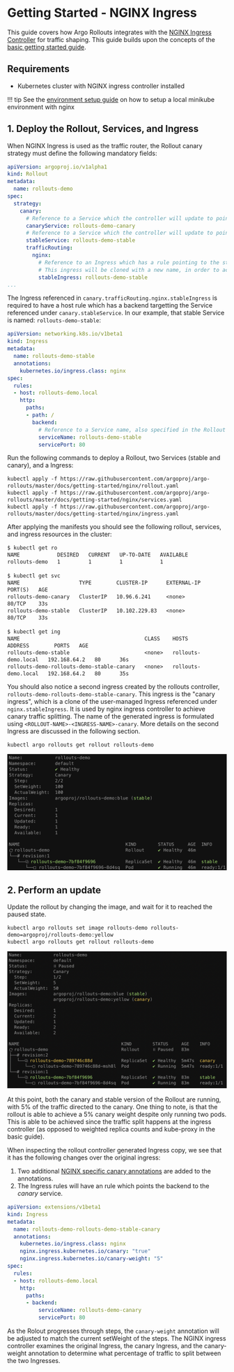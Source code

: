 # Getting Started - NGINX Ingress

This guide covers how Argo Rollouts integrates with the
[NGINX Ingress Controller](https://github.com/kubernetes/ingress-nginx) for traffic shaping. 
This guide builds upon the concepts of the [basic getting started guide](../../getting-started.md).

## Requirements
- Kubernetes cluster with NGINX ingress controller installed

!!! tip
    See the [environment setup guide](../setup/index.md) on how to setup a local minikube environment with nginx

## 1. Deploy the Rollout, Services, and Ingress

When NGINX Ingress is used as the traffic router, the Rollout canary strategy must define
the following mandatory fields:

```yaml
apiVersion: argoproj.io/v1alpha1
kind: Rollout
metadata:
  name: rollouts-demo
spec:
  strategy:
    canary:
      # Reference to a Service which the controller will update to point to the canary ReplicaSet
      canaryService: rollouts-demo-canary
      # Reference to a Service which the controller will update to point to the stable ReplicaSet
      stableService: rollouts-demo-stable
      trafficRouting:
        nginx:
          # Reference to an Ingress which has a rule pointing to the stable service (e.g. rollouts-demo-stable)
          # This ingress will be cloned with a new name, in order to achieve NGINX traffic splitting.
          stableIngress: rollouts-demo-stable
...
```

The Ingress referenced in `canary.trafficRouting.nginx.stableIngress` is required to have a host
rule which has a backend targetting the Service referenced under `canary.stableService`.
In our example, that stable Service is named: `rollouts-demo-stable`:

```yaml
apiVersion: networking.k8s.io/v1beta1
kind: Ingress
metadata:
  name: rollouts-demo-stable
  annotations:
    kubernetes.io/ingress.class: nginx
spec:
  rules:
  - host: rollouts-demo.local
    http:
      paths:
      - path: /
        backend:
          # Reference to a Service name, also specified in the Rollout spec.strategy.canary.stableService field
          serviceName: rollouts-demo-stable
          servicePort: 80
```

Run the following commands to deploy a Rollout, two Services (stable and canary), and a Ingress:

```shell
kubectl apply -f https://raw.githubusercontent.com/argoproj/argo-rollouts/master/docs/getting-started/nginx/rollout.yaml
kubectl apply -f https://raw.githubusercontent.com/argoproj/argo-rollouts/master/docs/getting-started/nginx/services.yaml
kubectl apply -f https://raw.githubusercontent.com/argoproj/argo-rollouts/master/docs/getting-started/nginx/ingress.yaml
```

After applying the manifests you should see the following rollout, services, and ingress resources
in the cluster:

```shell
$ kubectl get ro
NAME            DESIRED   CURRENT   UP-TO-DATE   AVAILABLE
rollouts-demo   1         1         1            1

$ kubectl get svc
NAME                   TYPE        CLUSTER-IP      EXTERNAL-IP   PORT(S)   AGE
rollouts-demo-canary   ClusterIP   10.96.6.241     <none>        80/TCP    33s
rollouts-demo-stable   ClusterIP   10.102.229.83   <none>        80/TCP    33s

$ kubectl get ing
NAME                                        CLASS    HOSTS                 ADDRESS        PORTS   AGE
rollouts-demo-stable                        <none>   rollouts-demo.local   192.168.64.2   80      36s
rollouts-demo-rollouts-demo-stable-canary   <none>   rollouts-demo.local   192.168.64.2   80      35s
```

You should also notice a second ingress created by the rollouts controller,
`rollouts-demo-rollouts-demo-stable-canary`. This ingress is the "canary ingress", which is a
clone of the user-managed Ingress referenced under `nginx.stableIngress`. It is used by nginx
ingress controller to achieve canary traffic splitting. The name of the generated ingress is
formulated using `<ROLLOUT-NAME>-<INGRESS-NAME>-canary`. More details on the second Ingress are
discussed in the following section.

```shell
kubectl argo rollouts get rollout rollouts-demo
```

![Rollout Nginx](rollout-nginx.png)


## 2. Perform an update

Update the rollout by changing the image, and wait for it to reached the paused state.

```shell
kubectl argo rollouts set image rollouts-demo rollouts-demo=argoproj/rollouts-demo:yellow
kubectl argo rollouts get rollout rollouts-demo
```

![Rollout Nginx Paued](paused-rollout-nginx.png)

At this point, both the canary and stable version of the Rollout are running, with 5% of the
traffic directed to the canary. One thing to note, is that the rollout is able to achieve a
5% canary weight despite only running two pods. This is able to be achieved since the traffic split
happens at the ingress controller (as opposed to weighted replica counts and kube-proxy in the
basic guide).

When inspecting the rollout controller generated Ingress copy, we see that it has the following
changes over the original ingress:

1. Two additional
[NGINX specific canary annotations](https://kubernetes.github.io/ingress-nginx/user-guide/nginx-configuration/annotations/#canary)
are added to the annotations.
2. The Ingress rules will have an rule which points the backend to the *canary* service.


```yaml
apiVersion: extensions/v1beta1
kind: Ingress
metadata:
  name: rollouts-demo-rollouts-demo-stable-canary
  annotations:
    kubernetes.io/ingress.class: nginx
    nginx.ingress.kubernetes.io/canary: "true"
    nginx.ingress.kubernetes.io/canary-weight: "5"
spec:
  rules:
  - host: rollouts-demo.local
    http:
      paths:
      - backend:
          serviceName: rollouts-demo-canary
          servicePort: 80
```

As the Rolout progresses through steps, the `canary-weight` annotation will be adjusted to match
the current setWeight of the steps. The NGINX ingress controller examines the original Ingress,
the canary Ingress, and the canary-weight annotation to determine what percentage of traffic to
split between the two Ingresses.
